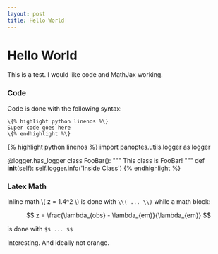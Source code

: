 ```yaml
---
layout: post
title: Hello World
---
```


# Hello World

This is a test. I would like code and MathJax working.

### Code

Code is done with the following syntax:

`\{% highlight python linenos %\}`   
`Super code goes here`  
`\{% endhighlight %\}`  

{% highlight python linenos %}
import panoptes.utils.logger as logger

@logger.has_logger
class FooBar():
  """ This class is FooBar! """
  def __init__(self):
    self.logger.info('Inside Class')
{% endhighlight %}


### Latex Math

Inline math \\( z = 1.4^2 \\) is done with `\\( ... \\)` while a math block:

$$ z = \frac{\lambda_{obs} - \lambda_{em}}{\lambda_{em}} $$

is done with `$$ ... $$`

Interesting. And ideally not orange.
